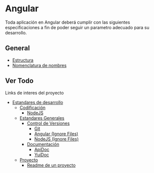 # Angular
Toda aplicación en Angular deberá cumplir con las siguientes especificaciones a fin de poder seguir un parametro adecuado para su desarrollo.

## General

* [Estructura](estructura.md)
* [Nomenclatura de nombres](nomenclaturaName.md)


## Ver Todo
Links de interes del proyecto
* [Estandares de desarrollo](../../../README.md)
    * [Codificación](../README.md)
        * [NodeJS](../NodeJS/README.md)
    * [Estandares Generales](../../estandares-generales/README.md)
        * [Control de Versiones](../../estandares-generales/control-versiones/README.md)
            * [Git](../../estandares-generales/control-versiones/git.md)
            * [Angular (Ignore Files)](../../estandares-generales/control-versiones/AngularIgnore.md)
            * [NodeJS (Ignore Files)](../../estandares-generales/control-versiones/NodeIgnore.md)
        * [Documentación](../../estandares-generales/documentacion/README.md)
            * [ApiDoc](../../estandares-generales/documentacion/apidoc.md)
            * [YuiDoc](../../estandares-generales/documentacion/yuidoc.md)
    * [Proyecto](../../proyecto/README.md)
        * [Readme de un proyecto](../../proyecto/proyecto.md)